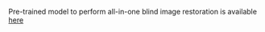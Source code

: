 Pre-trained model to perform all-in-one blind image restoration is available [here](https://mbzuaiac-my.sharepoint.com/:f:/g/personal/akshay_dudhane_mbzuai_ac_ae/EqoLj9MhONFPpis7SJgDAwQBxRRa8n0bfrojKb4LwfXY1w?e=hfOuEC/all_in_one_model.ckpt)
